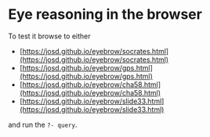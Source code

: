 # Eye reasoning in the browser

To test it browse to either

- [https://josd.github.io/eyebrow/socrates.html](https://josd.github.io/eyebrow/socrates.html)
- [https://josd.github.io/eyebrow/gps.html](https://josd.github.io/eyebrow/gps.html)
- [https://josd.github.io/eyebrow/cha58.html](https://josd.github.io/eyebrow/cha58.html)
- [https://josd.github.io/eyebrow/slide33.html](https://josd.github.io/eyebrow/slide33.html)

and run the `?- query`.
